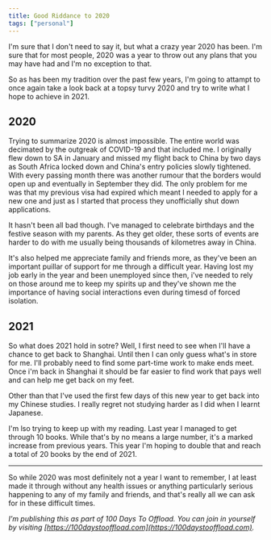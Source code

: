 ```yaml
---
title: Good Riddance to 2020
tags: ["personal"]
---
```

I'm sure that I don't need to say it, but what a crazy year 2020 has been. I'm sure that for most people, 2020 was a year to throw out any plans that you may have had and I'm no exception to that.

So as has been my tradition over the past few years, I'm going to attampt to once again take a look back at a topsy turvy 2020 and try to write what I hope to achieve in 2021.

## 2020
Trying to summarize 2020 is almost impossible. The entire world was decimated by the outgreak of COVID-19 and that included me. I originally flew down to SA in January and missed my flight back to China by two days as South Africa locked down and China's entry policies slowly tightened. With every passing month there was another rumour that the borders would open up and eventually in September they did. The only problem for me was that my previous visa had expired which meant I needed to apply for a new one and just as I started that process they unofficially shut down applications.

It hasn't been all bad though. I've managed to celebrate birthdays and the festive season with my parents. As they get older, these sorts of events are harder to do with me usually being thousands of kilometres away in China.

It's also helped me appreciate family and friends more, as they've been an important puillar of support for me through a difficult year. Having lost my job early in the year and been unemployed since then, i've needed to rely on those around me to keep my spirits up and they've shown me the importance of having social interactions even during timesd of forced isolation.

## 2021
So what does 2021 hold in sotre? Well, I first need to see when I'll have a chance to get back to Shanghai. Until then I can only guess what's in store for me. I'll probably need to find some part-time work to make ends meet. Once i'm back in Shanghai it should be far easier to find work that pays well and can help me get back on my feet.

Other than that  I've used the first few days of this new year to get back into my Chinese studies. I really regret not studying harder as I did when I learnt Japanese.

I'm lso trying to keep up with my reading. Last year I managed to get through 10 books. While that's by no means a large number, it's a marked increase from previous years. This year I'm hoping to double that and reach a total of 20 books by the end of 2021.

-----

So while 2020 was most definitely not a year I want to remember, I at least made it through without any health issues or anything particularly serious happening to any of my family and friends, and that's really all we can ask for in these difficult times.

*I’m publishing this as part of 100 Days To Offload. You can join in yourself by visiting [https://100daystooffload.com](https://100daystooffload.com).*
